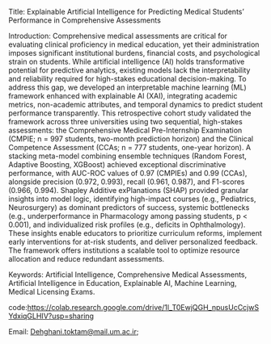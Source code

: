 Title:
Explainable Artificial Intelligence for Predicting Medical Students’ Performance in Comprehensive Assessments

Introduction:
Comprehensive medical assessments are critical for evaluating clinical proficiency in medical education, yet their administration imposes significant institutional burdens, financial costs, and psychological strain on students. While artificial intelligence (AI) holds transformative potential for predictive analytics, existing models lack the interpretability and reliability required for high-stakes educational decision-making. To address this gap, we developed an interpretable machine learning (ML) framework enhanced with explainable AI (XAI), integrating academic metrics, non-academic attributes, and temporal dynamics to predict student performance transparently.
This retrospective cohort study validated the framework across three universities using two sequential, high-stakes assessments: the Comprehensive Medical Pre-Internship Examination (CMPIE; n = 997 students, two-month prediction horizon) and the Clinical Competence Assessment (CCAs; n = 777 students, one-year horizon). A stacking meta-model combining ensemble techniques (Random Forest, Adaptive Boosting, XGBoost) achieved exceptional discriminative performance, with AUC-ROC values of 0.97 (CMPIEs) and 0.99 (CCAs), alongside precision (0.972, 0.993), recall (0.961, 0.987), and F1-scores (0.966, 0.994). 
Shapley Additive exPlanations (SHAP) provided granular insights into model logic, identifying high-impact courses (e.g., Pediatrics, Neurosurgery) as dominant predictors of success, systemic bottlenecks (e.g., underperformance in Pharmacology among passing students, p < 0.001), and individualized risk profiles (e.g., deficits in Ophthalmology). These insights enable educators to prioritize curriculum reforms, implement early interventions for at-risk students, and deliver personalized feedback. The framework offers institutions a scalable tool to optimize resource allocation and reduce redundant assessments. 

Keywords: Artificial Intelligence, Comprehensive Medical Assessments, Artificial Intelligence in Education, Explainable AI, Machine Learning, Medical Licensing Exams.

code:https://colab.research.google.com/drive/1l_T0EwjQGH_npusUcCcjwSYdxiqGLHIV?usp=sharing

Email: Dehghani.toktam@mail.um.ac.ir;
